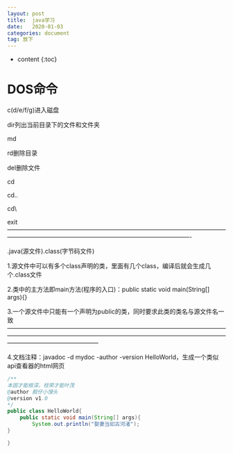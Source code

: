 ```yaml
---
layout: post
title:  java学习
date:   2020-01-03
categories: document
tag: 放下
---
```


* content
{:toc}


DOS命令			
====================================


c(d/e/f/g)进入磁盘


dir列出当前目录下的文件和文件夹


md


rd删除目录


del删除文件


cd


cd..


cd\


exit
——————————————————————————————————————————————————————————————————-


.java(源文件).class(字节码文件)


1.源文件中可以有多个class声明的类，里面有几个class，编译后就会生成几个.class文件


2.类中的主方法即main方法(程序的入口)：public static void main(String[] args){}

3.一个源文件中只能有一个声明为public的类，同时要求此类的类名与源文件名一致
———————————————————————————————————————————————————————————————————————————————————————


4.文档注释：javadoc -d mydoc -author -version HelloWorld，生成一个类似api查看器的html网页


```java
/**
本固才能根深，枝荣才能叶茂
@author 靓仔小馒头
@version v1.0
*/
public class HelloWorld{
	public static void main(String[] args){
		System.out.println("娶妻当如古河渚");
}

}
```


